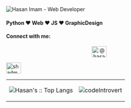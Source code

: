 <img src="https://raw.githubusercontent.com/halfrost/halfrost/master/icons/header_.png" alt="Hasan Imam - Web Developer">

<h4>Python ❤️ Web ❤️ JS ❤️ GraphicDesign</h4>

<h4 align="left">Connect with me:</h4>
<p align="center">
<a href="https://twitter.com/@hasanIntrovert" target="blank"><img align="center" src="https://raw.githubusercontent.com/rahuldkjain/github-profile-readme-generator/master/src/images/icons/Social/twitter.svg" alt="@hasanIntrovert" height="30" width="40" /></a>

<a href="https://www.linkedin.com//" target="blank">

<img align="center" src="https://raw.githubusercontent.com/rahuldkjain/github-profile-readme-generator/master/src/images/icons/Social/linked-in-alt.svg" alt="shadman ali" height="30" width="40" /></a>


<table>
  <tr>
    <td><p align="center"><img src="https://github-readme-stats.vercel.app/api/top-langs/?username=codeIntrovert&langs_count=10&layout=compact" alt="Hasan's :: Top Langs" /></p></td>
    <td><p align="center"><img align="center" src="https://github-readme-streak-stats.herokuapp.com/?user=codeIntrovert&" alt="codeIntrovert" /></p></td>
  </tr>
 </table>
<!---
codeIntrovert/codeIntrovert is a ✨ special ✨ repository because its `README.md` (this file) appears on your GitHub profile.
You can click the Preview link to take a look at your changes.
--->
